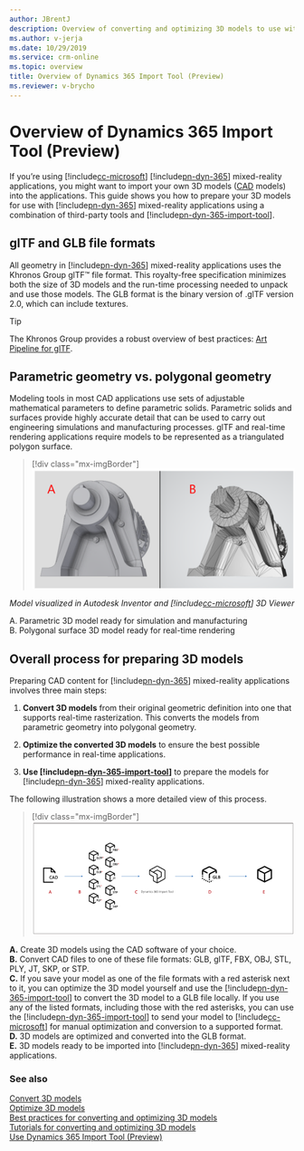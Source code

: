 ```yaml
---
author: JBrentJ
description: Overview of converting and optimizing 3D models to use with Dynamics 365 Import Tool (Preview).  
ms.author: v-jerja
ms.date: 10/29/2019
ms.service: crm-online
ms.topic: overview
title: Overview of Dynamics 365 Import Tool (Preview)
ms.reviewer: v-brycho
---
```


# Overview of Dynamics 365 Import Tool (Preview)

If you’re using [!include[cc-microsoft](../includes/cc-microsoft.md)] [!include[pn-dyn-365](../includes/pn-dyn-365.md)] mixed-reality applications, you might want to import your own 3D models ([CAD](https://en.wikipedia.org/wiki/Computer-aided_design) models) into the applications. This guide shows you how to prepare your 3D models for use with [!include[pn-dyn-365](../includes/pn-dyn-365.md)] mixed-reality applications using a combination of third-party tools and [!include[pn-dyn-365-import-tool](../includes/pn-dyn-365-import-tool.md)].

## glTF and GLB file formats
All geometry in [!include[pn-dyn-365](../includes/pn-dyn-365.md)] mixed-reality applications uses the Khronos Group glTF™ file format. This royalty-free specification minimizes both the size of 3D models and the run-time processing needed to unpack and use those models. The GLB format is the binary version of .glTF version 2.0, which can include textures.

> [!TIP] 
> The Khronos Group provides a robust overview of best practices: [Art Pipeline for glTF](https://aka.ms/glTFbestpractices).

## Parametric geometry vs. polygonal geometry

Modeling tools in most CAD applications use sets of adjustable mathematical parameters to define parametric solids. Parametric solids and surfaces provide highly accurate detail that can be used to carry out engineering simulations and manufacturing processes. glTF and real-time rendering applications require models to be represented as a triangulated polygon surface.

> [!div class="mx-imgBorder"]
> ![Parametric vs. polygonal geometry](media/compare-geometry.PNG "Parametric vs. polygonal geometry") 

*Model visualized in Autodesk Inventor and [!include[cc-microsoft](../includes/cc-microsoft.md)] 3D Viewer*

A.	Parametric 3D model ready for simulation and manufacturing<br>
B.	Polygonal surface 3D model ready for real-time rendering

## Overall process for preparing 3D models

Preparing CAD content for [!include[pn-dyn-365](../includes/pn-dyn-365.md)] mixed-reality applications involves three main steps: 

1.	**Convert 3D models** from their original geometric definition into one that supports real-time rasterization. This converts the models from parametric geometry into polygonal geometry. 

2.	**Optimize the converted 3D models** to ensure the best possible performance in real-time applications.

3.	**Use [!include[pn-dyn-365-import-tool](../includes/pn-dyn-365-import-tool.md)]** to prepare the models for [!include[pn-dyn-365](../includes/pn-dyn-365.md)] mixed-reality applications. 

The following illustration shows a more detailed view of this process.

> [!div class="mx-imgBorder"]
> ![Overall flow](media/overall-flow.png "Overall flow") 

**A.**	Create 3D models using the CAD software of your choice.<br>
**B.**	Convert CAD files to one of these file formats: GLB, glTF, FBX, OBJ, STL, PLY, JT, SKP, or STP.<br>
**C.**	If you save your model as one of the file formats with a red asterisk next to it, you can optimize the 3D model yourself and use the [!include[pn-dyn-365-import-tool](../includes/pn-dyn-365-import-tool.md)] to convert the 3D model to a GLB file locally. If you use any of the listed formats, including those with the red asterisks, you can use the [!include[pn-dyn-365-import-tool](../includes/pn-dyn-365-import-tool.md)] to send your model to [!include[cc-microsoft](../includes/cc-microsoft.md)] for manual optimization and conversion to a supported format.<br>
**D.**	3D models are optimized and converted into the GLB format.<br>
**E.**	3D models ready to be imported into [!include[pn-dyn-365](../includes/pn-dyn-365.md)] mixed-reality applications.

### See also
[Convert 3D models](convert-models.md)<br>
[Optimize 3D models](optimize-models.md)<br>
[Best practices for converting and optimizing 3D models](best-practices.md)<br>
[Tutorials for converting and optimizing 3D models](tutorials-overview.md)<br>
[Use Dynamics 365 Import Tool (Preview)](import-tool.md)

 

